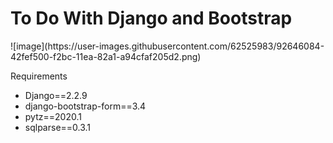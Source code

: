 <h1>To Do With Django and Bootstrap </h1>
![image](https://user-images.githubusercontent.com/62525983/92646084-42fef500-f2bc-11ea-82a1-a94cfaf205d2.png)

<p>Requirements</p>
<ul>
  <li>Django==2.2.9</li>
  <li>django-bootstrap-form==3.4</li>
  <li>pytz==2020.1</li>
  <li>sqlparse==0.3.1</li>
</ul>
